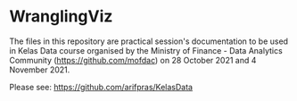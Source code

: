 # WranglingViz

The files in this repository are practical session's documentation to be used in Kelas Data course organised by the Ministry of Finance - Data Analytics Community (https://github.com/mofdac) on 28 October 2021 and 4 November 2021.

Please see: https://github.com/arifpras/KelasData
